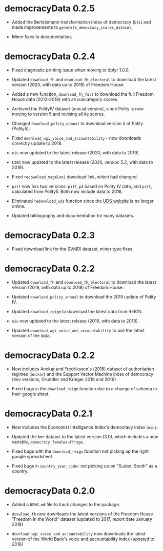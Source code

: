 # democracyData 0.2.5

* Added the Bertelsmann transformation Index of democracy (`bti`) and made improvements to `generate_democracy_scores_dataset`.

* Minor fixes to documentation.

# democracyData 0.2.4

* Fixed diagnostic printing issue when moving to dplyr 1.0.0.

* Updated `download_fh` and `download_fh_electoral` to download the latest version (2020, with data up to 2019) of Freedom House.

* Added a new function, `download_fh_full` to download the full Freedom House data (2012-2019) with all subcategory scores.

* Archived the PolityIV dataset (annual version), since Polity is now moving to version 5 and revising all its scores.

* Changed `download_polity_annual` to download version 5 of Polity (Polity5).

* Fixed `download_wgi_voice_and_accountability` - now downloads correctly update to 2018.

* `eiu` now updated to the latest release (2020, with data to 2019).

* `LIED` now updated to the latest release (2020, version 5.2, with data to 2019).

* Fixed `redownload_magaloni` download link, which had changed.

* `pitf` now has two versions: `pitf_p4` based on Polity IV data, and `pitf`, calculated from Polity5. Both now include data to 2018.

* Eliminated `redownload_uds` function since the [UDS website](http://www.unified-democracy-scores.org/) is no longer online.

* Updated bibliography and documentation for many datasets.

# democracyData 0.2.3

* Fixed download link for the SVMDI dataset, minor typo fixes.

# democracyData 0.2.2

* Updated `download_fh` and `download_fh_electoral` to download the latest version (2019, with data up to 2018) of Freedom House.

* Updated `download_polity_annual` to download the 2018 update of Polity IV.

* Updated `download_reign` to download the latest data from REIGN.

* `eiu` now updated to the latest release (2019, with data to 2018).

* Updated `download_wgi_voice_and_accountability` to use the  latest version of the data.

# democracyData 0.2.2

* Now includes Anckar and Fredriksson's (2018) dataset of authoritarian regimes (`anckar`) and the Support Vector Machine index of democracy (two versions, Grundler and Krieger 2018 and 2016)

* Fixed bugs in the `download_reign` function due to a change of schema in their google sheet.

# democracyData 0.2.1

* Now includes the Economist Intelligence Index's democracy index (`eiu`).

* Updated the `bmr` dataset to the latest version (3.0), which includes a new variable, `democracy_femalesuffrage`.

* Fixed bugs with the `download_reign` function not picking up the right google spreadsheet.

* Fixed bugs in `country_year_coder` not picking up on "Sudan, South" as a country.

# democracyData 0.2.0

* Added a `NEWS.md` file to track changes to the package.

* `donwload_fh` now downloads the latest versions of the Freedom House "Freedom in the World" dataset (updated to 2017, report date January 2018)

* `download_wgi_voice_and_accountability` now downloads the latest version of the World Bank's voice and accountability index (updated to 2016)



